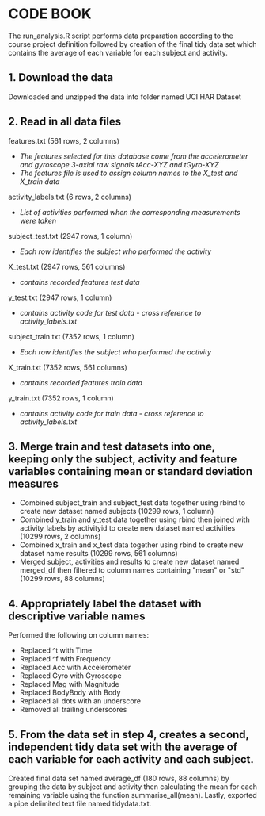 # CODE BOOK
The run_analysis.R script performs data preparation according to the course project definition followed by creation of the final tidy data set which contains the average of each variable for each subject and activity.

## 1. Download the data
Downloaded and unzipped the data into folder named UCI HAR Dataset 

## 2. Read in all data files
features.txt (561 rows, 2 columns)
- *The features selected for this database come from the accelerometer and gyroscope 3-axial raw signals tAcc-XYZ and tGyro-XYZ*
- *The features file is used to assign column names to the X_test and X_train data*

activity_labels.txt (6 rows, 2 columns)
- *List of activities performed when the corresponding measurements were taken*

subject_test.txt (2947 rows, 1 column)
- *Each row identifies the subject who performed the activity*

X_test.txt (2947 rows, 561 columns)
- *contains recorded features test data*

y_test.txt (2947 rows, 1 column)
- *contains activity code for test data - cross reference to activity_labels.txt*

subject_train.txt (7352 rows, 1 column)
- *Each row identifies the subject who performed the activity*

X_train.txt (7352 rows, 561 columns)
- *contains recorded features train data*

y_train.txt (7352 rows, 1 column)
- *contains activity code for train data - cross reference to activity_labels.txt*

## 3. Merge train and test datasets into one, keeping only the subject, activity and feature variables containing mean or standard deviation measures
- Combined subject_train and subject_test data together using rbind to create new dataset named subjects (10299 rows, 1 column) 
- Combined y_train and y_test data together using rbind then joined with activity_labels by activityid to create new dataset named activities (10299 rows, 2 columns)
- Combined x_train and x_test data together using rbind to create new dataset name results (10299 rows, 561 columns)
- Merged subject, activities and results to create new dataset named merged_df then filtered to column names containing "mean" or "std" (10299 rows, 88 columns)

## 4. Appropriately label the dataset with descriptive variable names
Performed the following on column names:
- Replaced ^t with Time
- Replaced ^f with Frequency
- Replaced Acc with Accelerometer
- Replaced Gyro with Gyroscope
- Replaced Mag with Magnitude
- Replaced BodyBody with Body
- Replaced all dots with an underscore
- Removed all trailing underscores

## 5. From the data set in step 4, creates a second, independent tidy data set with the average of each variable for each activity and each subject.
Created final data set named average_df (180 rows, 88 columns) by grouping the data by subject and activity then calculating the mean for each remaining variable using the function summarise_all(mean).
Lastly, exported a pipe delimited text file named tidydata.txt.
